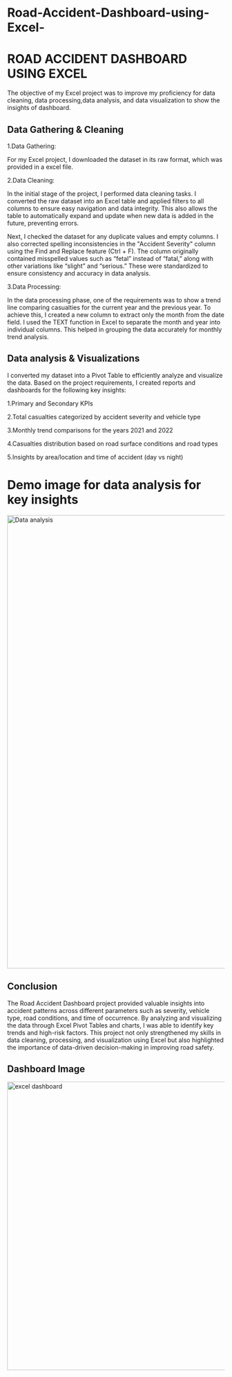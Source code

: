 # Road-Accident-Dashboard-using-Excel-

# ROAD ACCIDENT DASHBOARD USING EXCEL

The objective of my Excel project was to improve my proficiency  for data cleaning, data processing,data analysis, and data visualization to show the insights of dashboard. 
## Data Gathering & Cleaning

1.Data Gathering:

For my Excel project, I downloaded the dataset in its raw format, which was provided in a excel file. 

2.Data Cleaning: 
     
In the initial stage of the project, I performed data cleaning tasks. I converted the raw dataset into an Excel table and applied filters to all columns to ensure easy navigation and data integrity. This also allows the table to automatically expand and update when new data is added in the future, preventing errors.

Next, I checked the dataset for any duplicate values and empty columns. I also corrected spelling inconsistencies in the "Accident Severity" column using the Find and Replace feature (Ctrl + F). The column originally contained misspelled values such as “fetal” instead of “fatal,” along with other variations like “slight” and “serious.” These were standardized to ensure consistency and accuracy in data analysis.

3.Data Processing:

In the data processing phase, one of the requirements was to show a trend line comparing casualties for the current year and the previous year. To achieve this, I created a new column to extract only the month from the date field. I used the TEXT function in Excel to separate the month and year into individual columns. This helped in grouping the data accurately for monthly trend analysis.



## Data analysis & Visualizations

   I converted my dataset into a Pivot Table to efficiently analyze and visualize the data. Based on the project requirements, I created reports and dashboards for the following key insights:

1.Primary and Secondary KPIs

2.Total casualties categorized by accident severity and vehicle type

3.Monthly trend comparisons for the years 2021 and 2022

4.Casualties distribution based on road surface conditions and road types

5.Insights by area/location and time of accident (day vs night)

# Demo image for data analysis for key insights

   <img width="1938" height="1048" alt="Data analysis" src="https://github.com/user-attachments/assets/fea55993-2edf-4061-a15b-6bf4ee525faa" />


## Conclusion

The Road Accident Dashboard project provided valuable insights into accident patterns across different parameters such as severity, vehicle type, road conditions, and time of occurrence. By analyzing and visualizing the data through Excel Pivot Tables and charts, I was able to identify key trends and high-risk factors. This project not only strengthened my skills in data cleaning, processing, and visualization using Excel but also highlighted the importance of data-driven decision-making in improving road safety.



  
## Dashboard Image

 
<img width="1392" height="667" alt="excel dashboard" src="https://github.com/user-attachments/assets/af57d639-4ef9-4bbc-b43d-bad43b1e2b5c" />
